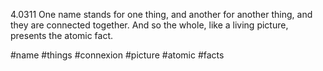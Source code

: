4.0311 One name stands for one thing, and another for another thing, and they are connected together. And so the whole, like a living picture, presents the atomic fact.

#name #things #connexion #picture #atomic #facts 